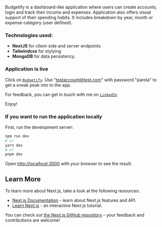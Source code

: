 Budgetify is a dashboard-like application where users can create accounts, login and track their income and expenses. Application also offers visual support of their spending habits. It includes breakdown by year, month or expense category (user defined).

### Technologies used: ###
* **NextJS** for client-side and server endpoints
* **Tailwindcss** for stylying 
* **MongoDB** for data persistency.


### Application is live ###

Click on [`Budgetify`](https://budgetify-lemon.vercel.app/transactions).
Use "testaccount@test.com" with password "parola" to get a sneak peak into to the app.

For feedback, you can get in touch with me on [`LinkedIn`](https://www.linkedin.com/in/constantinhuidu/)

Enjoy!


### If you want to run the application locally ###

First, run the development server:

```bash
npm run dev
# or
yarn dev
# or
pnpm dev
```

Open [http://localhost:3000](http://localhost:3000) with your browser to see the result.



## Learn More

To learn more about Next.js, take a look at the following resources:

- [Next.js Documentation](https://nextjs.org/docs) - learn about Next.js features and API.
- [Learn Next.js](https://nextjs.org/learn) - an interactive Next.js tutorial.

You can check out [the Next.js GitHub repository](https://github.com/vercel/next.js/) - your feedback and contributions are welcome!


